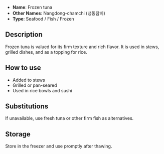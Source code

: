 - **Name**: Frozen tuna
- **Other Names**: Nangdong-chamchi (냉동참치)
- **Type**: Seafood / Fish / Frozen

## Description

Frozen tuna is valued for its firm texture and rich flavor. It is used in stews, grilled dishes, and as a topping for rice.

## How to use

- Added to stews
- Grilled or pan-seared
- Used in rice bowls and sushi

## Substitutions

If unavailable, use fresh tuna or other firm fish as alternatives.

## Storage

Store in the freezer and use promptly after thawing. 